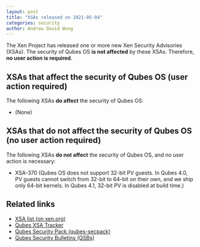 ```yaml
---
layout: post
title: "XSAs released on 2021-05-04"
categories: security
author: Andrew David Wong
---
```


The Xen Project has released one or more new Xen Security Advisories (XSAs).
The security of Qubes OS **is not affected** by these XSAs.
Therefore, **no user action is required**.


XSAs that affect the security of Qubes OS (user action required)
----------------------------------------------------------------

The following XSAs **do affect** the security of Qubes OS:

 - (None)


XSAs that do not affect the security of Qubes OS (no user action required)
--------------------------------------------------------------------------

The following XSAs **do not affect** the security of Qubes OS, and no user action is necessary:

 - XSA-370 (Qubes OS does not support 32-bit PV guests. In Qubes 4.0, PV guests cannot switch from 32-bit to 64-bit on their own, and we ship only 64-bit kernels. In Qubes 4.1, 32-bit PV is disabled at build time.)


Related links
-------------

 - [XSA list (on xen.org)](https://xenbits.xen.org/xsa/)
 - [Qubes XSA Tracker](/security/xsa/)
 - [Qubes Security Pack (qubes-secpack)](/security/pack/)
 - [Qubes Security Bulletins (QSBs)](/security/qsb/)

